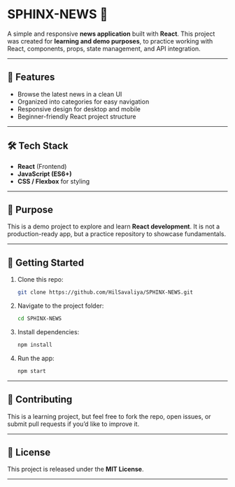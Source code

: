 # SPHINX-NEWS 📰

A simple and responsive **news application** built with **React**.
This project was created for **learning and demo purposes**, to practice working with React, components, props, state management, and API integration.

---

## 🚀 Features

* Browse the latest news in a clean UI
* Organized into categories for easy navigation
* Responsive design for desktop and mobile
* Beginner-friendly React project structure

---

## 🛠️ Tech Stack

* **React** (Frontend)
* **JavaScript (ES6+)**
* **CSS / Flexbox** for styling

---

## 🎯 Purpose

This is a demo project to explore and learn **React development**.
It is not a production-ready app, but a practice repository to showcase fundamentals.

---

## 📂 Getting Started

1. Clone this repo:

   ```bash
   git clone https://github.com/HilSavaliya/SPHINX-NEWS.git
   ```
2. Navigate to the project folder:

   ```bash
   cd SPHINX-NEWS
   ```
3. Install dependencies:

   ```bash
   npm install
   ```
4. Run the app:

   ```bash
   npm start
   ```

---

## 🙌 Contributing

This is a learning project, but feel free to fork the repo, open issues, or submit pull requests if you’d like to improve it.

---

## 📜 License

This project is released under the **MIT License**.

---
